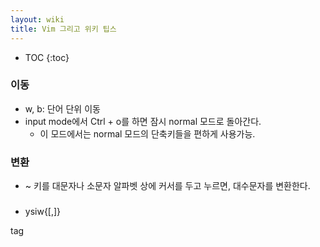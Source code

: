 ```yaml
---
layout: wiki
title: Vim 그리고 위키 팁스
---
```


* TOC
{:toc}

### 이동
- w, b: 단어 단위 이동
- input mode에서 Ctrl + o를 하면 잠시 normal 모드로 돌아간다.
    - 이 모드에서는 normal 모드의 단축키들을 편하게 사용가능.

### 변환
- ~ 키를 대문자나 소문자 알파벳 상에 커서를 두고 누르면, 대수문자를 변환한다.

###
- ysiw{[,]}


tag
